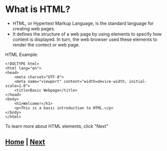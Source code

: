 # What is HTML?
- HTML, or Hypertext Markup Language, is the standard language for creating web pages.
- It defines the structure of a web page by using elements to specify how content is displayed. In turn, the web browser used these elements to render the contect or web page.

HTML Example: 
```
<!DOCTYPE html>
<html lang="en">
<head>
    <meta charset="UTF-8">
    <meta name="viewport" content="width=device-width, initial-scale=1.0">
    <title>Basic Webpage</title>
</head>
<body>
    <h1>Welcome!</h1>
    <p>This is a basic introduction to HTML.</p>
</body>
</html>
```

To learn more about HTML elements, click "Next"

## [Home](README.md) |  [Next](Elements.md)
